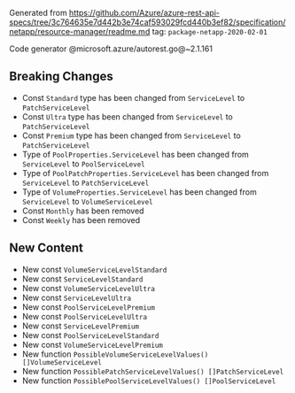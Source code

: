 Generated from https://github.com/Azure/azure-rest-api-specs/tree/3c764635e7d442b3e74caf593029fcd440b3ef82/specification/netapp/resource-manager/readme.md tag: `package-netapp-2020-02-01`

Code generator @microsoft.azure/autorest.go@~2.1.161

## Breaking Changes

- Const `Standard` type has been changed from `ServiceLevel` to `PatchServiceLevel`
- Const `Ultra` type has been changed from `ServiceLevel` to `PatchServiceLevel`
- Const `Premium` type has been changed from `ServiceLevel` to `PatchServiceLevel`
- Type of `PoolProperties.ServiceLevel` has been changed from `ServiceLevel` to `PoolServiceLevel`
- Type of `PoolPatchProperties.ServiceLevel` has been changed from `ServiceLevel` to `PatchServiceLevel`
- Type of `VolumeProperties.ServiceLevel` has been changed from `ServiceLevel` to `VolumeServiceLevel`
- Const `Monthly` has been removed
- Const `Weekly` has been removed

## New Content

- New const `VolumeServiceLevelStandard`
- New const `ServiceLevelStandard`
- New const `VolumeServiceLevelUltra`
- New const `ServiceLevelUltra`
- New const `PoolServiceLevelPremium`
- New const `PoolServiceLevelUltra`
- New const `ServiceLevelPremium`
- New const `PoolServiceLevelStandard`
- New const `VolumeServiceLevelPremium`
- New function `PossibleVolumeServiceLevelValues() []VolumeServiceLevel`
- New function `PossiblePatchServiceLevelValues() []PatchServiceLevel`
- New function `PossiblePoolServiceLevelValues() []PoolServiceLevel`
